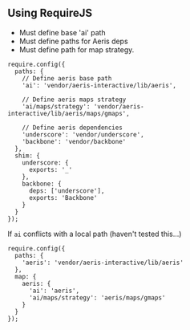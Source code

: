 ## Using RequireJS

- Must define base 'ai' path
- Must define paths for Aeris deps
- Must define path for map strategy.


```
require.config({
  paths: {
  	// Define aeris base path
    'ai': 'vendor/aeris-interactive/lib/aeris',
    
    // Define aeris maps strategy
    'ai/maps/strategy': 'vendor/aeris-interactive/lib/aeris/maps/gmaps',

	// Define aeris dependencies
    'underscore': 'vendor/underscore',
    'backbone': 'vendor/backbone'
  },
  shim: {  
    underscore: {
      exports: '_'
    },
    backbone: {
      deps: ['underscore'],
      exports: 'Backbone'
    }
  }
});
```


If `ai` conflicts with a local path (haven't tested this...)

```
require.config({
  paths: {
    'aeris': 'vendor/aeris-interactive/lib/aeris'
  },
  map: {
    aeris: {
      'ai': 'aeris',
      'ai/maps/strategy': 'aeris/maps/gmaps'
    }
  }
});
```